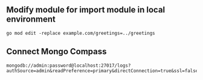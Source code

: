 ## Modify module for import module in local environment
````
go mod edit -replace example.com/greetings=../greetings
````

## Connect Mongo Compass

````
mongodb://admin:password@localhost:27017/logs?authSource=admin&readPreference=primary&directConnection=true&ssl=false
````